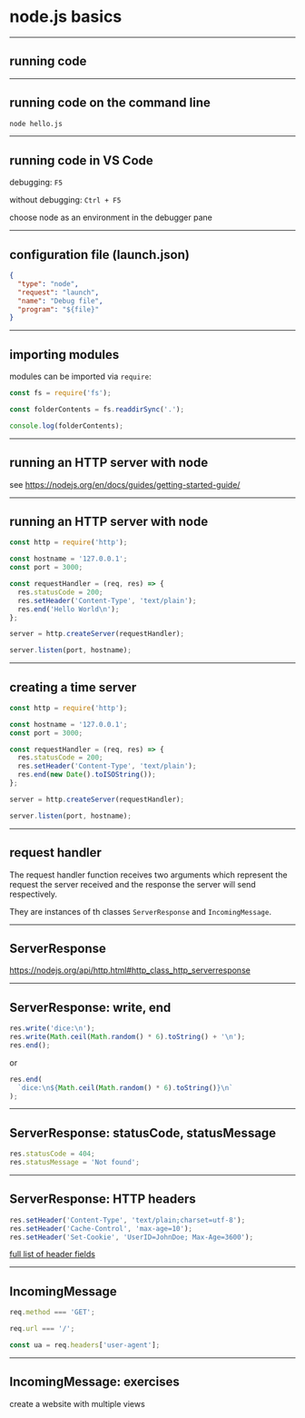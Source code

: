 # node.js basics

---

## running code

---

## running code on the command line

```bash
node hello.js
```

---

## running code in VS Code

debugging: `F5`

without debugging: `Ctrl + F5`

choose node as an environment in the debugger pane

---

## configuration file (launch.json)

```json
{
  "type": "node",
  "request": "launch",
  "name": "Debug file",
  "program": "${file}"
}
```

---

## importing modules

modules can be imported via `require`:

```js
const fs = require('fs');

const folderContents = fs.readdirSync('.');

console.log(folderContents);
```

---

## running an HTTP server with node

see https://nodejs.org/en/docs/guides/getting-started-guide/

---

## running an HTTP server with node

```js
const http = require('http');

const hostname = '127.0.0.1';
const port = 3000;

const requestHandler = (req, res) => {
  res.statusCode = 200;
  res.setHeader('Content-Type', 'text/plain');
  res.end('Hello World\n');
};

server = http.createServer(requestHandler);

server.listen(port, hostname);
```

---

## creating a time server

```js
const http = require('http');

const hostname = '127.0.0.1';
const port = 3000;

const requestHandler = (req, res) => {
  res.statusCode = 200;
  res.setHeader('Content-Type', 'text/plain');
  res.end(new Date().toISOString());
};

server = http.createServer(requestHandler);

server.listen(port, hostname);
```

---

## request handler

The request handler function receives two arguments which represent the request the server received and the response the server will send respectively.

They are instances of th classes `ServerResponse` and `IncomingMessage`.

---

## ServerResponse

https://nodejs.org/api/http.html#http_class_http_serverresponse

---

## ServerResponse: write, end

```js
res.write('dice:\n');
res.write(Math.ceil(Math.random() * 6).toString() + '\n');
res.end();
```

or

```js
res.end(
  `dice:\n${Math.ceil(Math.random() * 6).toString()}\n`
);
```

---

## ServerResponse: statusCode, statusMessage

```js
res.statusCode = 404;
res.statusMessage = 'Not found';
```

---

## ServerResponse: HTTP headers

```js
res.setHeader('Content-Type', 'text/plain;charset=utf-8');
res.setHeader('Cache-Control', 'max-age=10');
res.setHeader('Set-Cookie', 'UserID=JohnDoe; Max-Age=3600');
```

[full list of header fields](https://en.wikipedia.org/wiki/List_of_HTTP_header_fields)

---

## IncomingMessage

```js
req.method === 'GET';

req.url === '/';

const ua = req.headers['user-agent'];
```

---

## IncomingMessage: exercises

create a website with multiple views
